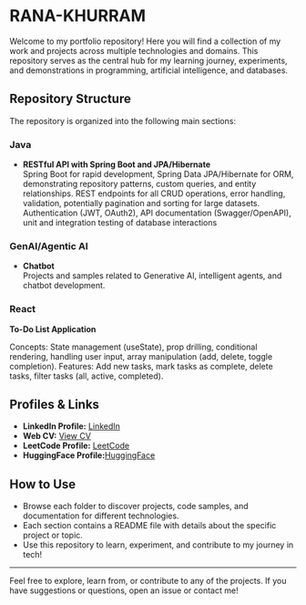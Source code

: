 # RANA-KHURRAM

Welcome to my portfolio repository! Here you will find a collection of my work and projects across multiple technologies and domains. This repository serves as the central hub for my learning journey, experiments, and demonstrations in programming, artificial intelligence, and databases.

## Repository Structure

The repository is organized into the following main sections:

### Java
- **RESTful API with Spring Boot and JPA/Hibernate**  
  Spring Boot for rapid development, Spring Data JPA/Hibernate for ORM, demonstrating repository patterns, custom queries, and entity relationships.
  REST endpoints for all CRUD operations, error handling, validation, potentially pagination and sorting for large datasets.
  Authentication (JWT, OAuth2), API documentation (Swagger/OpenAPI), unit and integration testing of database interactions
  
### GenAI/Agentic AI
- **Chatbot**  
  Projects and samples related to Generative AI, intelligent agents, and chatbot development.

### React 
**To-Do List Application**

Concepts: State management (useState), prop drilling, conditional rendering, handling user input, array manipulation (add, delete, toggle completion).
Features: Add new tasks, mark tasks as complete, delete tasks, filter tasks (all, active, completed).




## Profiles & Links

- **LinkedIn Profile:** [LinkedIn](www.linkedin.com/in/ranakhurramqadeer)
- **Web CV:** [View CV](https://your-cv-url.com)
- **LeetCode Profile:** [LeetCode](https://leetcode.com/u/ranakhurramqadeer/)
- **HuggingFace Profile:**[HuggingFace](https://huggingface.co/JUDJE/spaces) 
## How to Use

- Browse each folder to discover projects, code samples, and documentation for different technologies.
- Each section contains a README file with details about the specific project or topic.
- Use this repository to learn, experiment, and contribute to my journey in tech!

---

Feel free to explore, learn from, or contribute to any of the projects. If you have suggestions or questions, open an issue or contact me!
